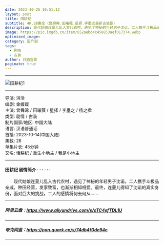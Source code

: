 ```yaml
---
date: 2023-10-25 10:51:12
layout: post
title: 田耕纪
subtitle: 4K.26集全（曾舜晞.田曦薇.星择.李墨之最新古装剧）
description: 现代姑娘连蔓儿乱入古代农村，遇见了神秘的年轻男子沈诺，二人携手斗极品亲戚，种田经营，发家致富，也渐渐相知相爱.....
image: https://pic.imgdb.cn/item/652aebd4c458853aef017374.webp
optimized_image: 
category: 国产剧
tags:
  - 剧情
  - 古装
author: 对酒当歌
paginate: true
---
```


---

![田耕纪1](https://pic.imgdb.cn/item/652aebe1c458853aef018005.webp)

---

导演: 洪泠  
编剧: 金媛媛  
主演: 曾舜晞 / 田曦薇 / 星择 / 李墨之 / 杨之楹  
类型: 剧情 / 古装  
制片国家/地区: 中国大陆  
语言: 汉语普通话  
首播: 2023-10-14(中国大陆)  
集数: 26  
单集片长: 45分钟  
又名: 恬耕纪 / 重生小地主 / 我是小地主  

---

#### 田耕纪 剧情简介 · · · · · ·

　　现代姑娘连蔓儿乱入古代农村，遇见了神秘的年轻男子沈诺，二人携手斗极品亲戚，种田经营，发家致富，也渐渐相知相爱。最终，连蔓儿得知了沈诺的真实身份，面对巨大的挑战，二人的感情将何去何从……

---

##### 阿里云盘：<https://www.aliyundrive.com/s/oTC4sfTDL1U>

---

##### 夸克网盘：<https://pan.quark.cn/s/74db4f0de94e>

---
